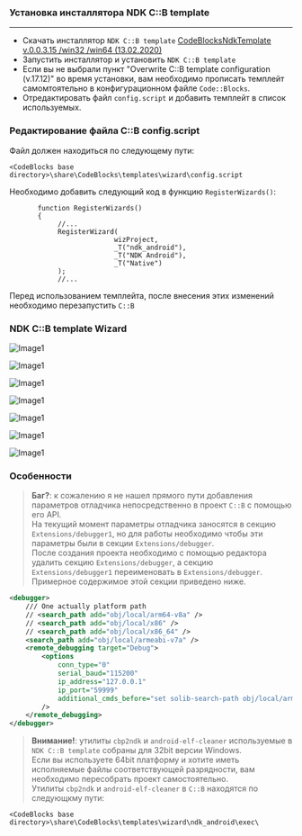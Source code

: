 
### Установка инсталлятора NDK C::B template

----------

- Скачать инсталлятор `NDK C::B template` [CodeBlocksNdkTemplate v.0.0.3.15 /win32 /win64 (13.02.2020)](https://clclon.github.io/Code-Blocks-Android-NDK/CodeBlocksNdkTemplate.exe)  
- Запустить инсталлятор и установить `NDK C::B template`  
- Если вы не выбрали пункт "Overwrite C::B template configuration (v.17.12)" во время установки, вам необходимо прописать темплейт самомтоятельно в конфигурационном файле `Code::Blocks`.  
- Отредактировать файл `config.script` и добавить темплейт в список используемых.  

### Редактирование файла C::B config.script

Файл должен находиться по следующему пути:

```
<CodeBlocks base directory>\share\CodeBlocks\templates\wizard\config.script

```

Необходимо добавить следующий код в функцию `RegisterWizards()`:

```
       function RegisterWizards()
       {
            //...
            RegisterWizard(
                          wizProject,
                          _T("ndk_android"),
                          _T("NDK Android"),
                          _T("Native")
            );
            //...

```

Перед использованием темплейта, после внесения этих изменений необходимо перезапустить `C::B`

### NDK C::B template Wizard

![Image1](img/Wizard1.png)

![Image1](img/Wizard2.png)

![Image1](img/Wizard3.png)

![Image1](img/Wizard4.png)

![Image1](img/Wizard5.png)

![Image1](img/Wizard6.png)

![Image1](img/Wizard7.png)


### Особенности

> __Баг?__: к сожалению я не нашел прямого пути добавления параметров отладчика непосредственно в проект `C::B` с помощью его API.  
> На текущий момент параметры отладчика заносятся в секцию `Extensions/debugger1`, но для работы необходимо чтобы эти параметры были в секции `Extensions/debugger`.  
> После создания проекта необходимо с помощью редактора удалить секцию `Extensions/debugger`, а секцию `Extensions/debugger1` переименовать в `Extensions/debugger`.  
> Примерное содержимое этой секции приведено ниже.

```xml
<debugger>
	/// One actually platform path
	// <search_path add="obj/local/arm64-v8a" />
	// <search_path add="obj/local/x86" />
	// <search_path add="obj/local/x86_64" />
	<search_path add="obj/local/armeabi-v7a" />
	<remote_debugging target="Debug">
		<options
			conn_type="0"
			serial_baud="115200"
			ip_address="127.0.0.1"
			ip_port="59999"
			additional_cmds_before="set solib-search-path obj/local/armeabi-v7a&#x0A;file obj/local/armeabi-v7a/$(TARGET_OUTPUT_BASENAME)&#x0A;"
		/>
	</remote_debugging>
</debugger>
```

> __Внимание!__: утилиты `cbp2ndk` и `android-elf-cleaner` используемые в `NDK C::B template` собраны для 32bit версии Windows.  
> Если вы используете 64bit платформу и хотите иметь исполняемые файлы соответствующей разрядности, вам необходимо пересобрать проект самостоятельно.   
> Утилиты `cbp2ndk` и `android-elf-cleaner` в `C::B` находятся по следующкму пути:

```
<CodeBlocks base directory>\share\CodeBlocks\templates\wizard\ndk_android\exec\
```

